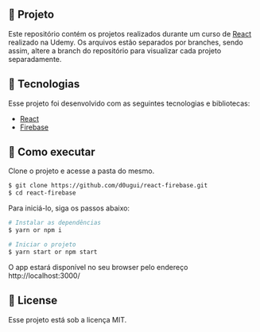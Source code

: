 <!-- <p align="center">
  <img alt="Memory Game" src="src/assets/tela.png" width="100%">
</p> -->

## 📖 Projeto

Este repositório contém os projetos realizados durante um curso de [React](https://www.udemy.com/course/build-web-apps-with-react-firebase/) realizado na Udemy. Os arquivos estão separados por branches, sendo assim, altere a branch do repositório para visualizar cada projeto separadamente.

## 🧪 Tecnologias

Esse projeto foi desenvolvido com as seguintes tecnologias e bibliotecas:

- [React](https://reactjs.org)
- [Firebase](https://firebase.google.com/?hl=pt-br)

## 🚀 Como executar

Clone o projeto e acesse a pasta do mesmo.

```bash
$ git clone https://github.com/d0ugui/react-firebase.git
$ cd react-firebase
```

Para iniciá-lo, siga os passos abaixo:

```bash
# Instalar as dependências
$ yarn or npm i

# Iniciar o projeto
$ yarn start or npm start
```

O app estará disponível no seu browser pelo endereço http://localhost:3000/

## 📝 License

Esse projeto está sob a licença MIT.
